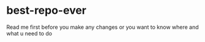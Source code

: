 # best-repo-ever

Read me first before you make any changes or you want to know where and what u need to do